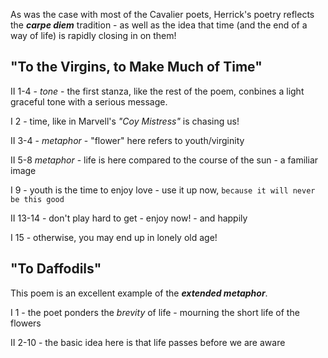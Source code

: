 As was the case with most of the Cavalier poets, Herrick's poetry reflects the ***carpe diem*** tradition - as well as the idea that time (and the end of a way of life) is rapidly closing in on them!

## "To the Virgins, to Make Much of Time"

II 1-4 - *tone* - the first stanza, like the rest of the poem, conbines a light graceful tone with a serious message.

I 2 - time, like in Marvell's *"Coy Mistress"* is chasing us!

II 3-4 - *metaphor* - "flower" here refers to youth/virginity

II 5-8 *metaphor* - life is here compared to the course of the sun - a familiar image

I 9 - youth is the time to enjoy love - use it up now,  ``` because it will never be this good ```

II 13-14 - don't play hard to get - enjoy now! - and happily

I 15 - otherwise, you may end up in lonely old age!

## "To Daffodils"

This poem is an excellent example of the ***extended metaphor***.

I 1 - the poet ponders the *brevity* of life - mourning the short life of the flowers

II 2-10 - the basic idea here is that life passes before we are aware

